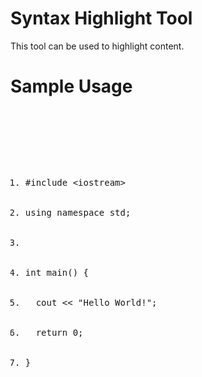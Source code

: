 # Syntax Highlight Tool

<p>This tool can be used to highlight content.</p>

# Sample Usage
<pre>
<link rel="stylesheet" href="http://esemihsahin.com/sites/default/files/styles/syntax-highlight-tool.css">


<div class="dp-highlighter">
<ol>
	<li>#include &lt;iostream&gt;</li>
	<li>using namespace std;</li>
	<li>&nbsp;</li>
	<li>int&nbsp;main() {</li>
	<li>&nbsp; cout &lt;&lt;&nbsp;"Hello World!";</li>
	<li>&nbsp; return&nbsp;0;</li>
	<li>}</li>
</ol>
</div>
</pre>
